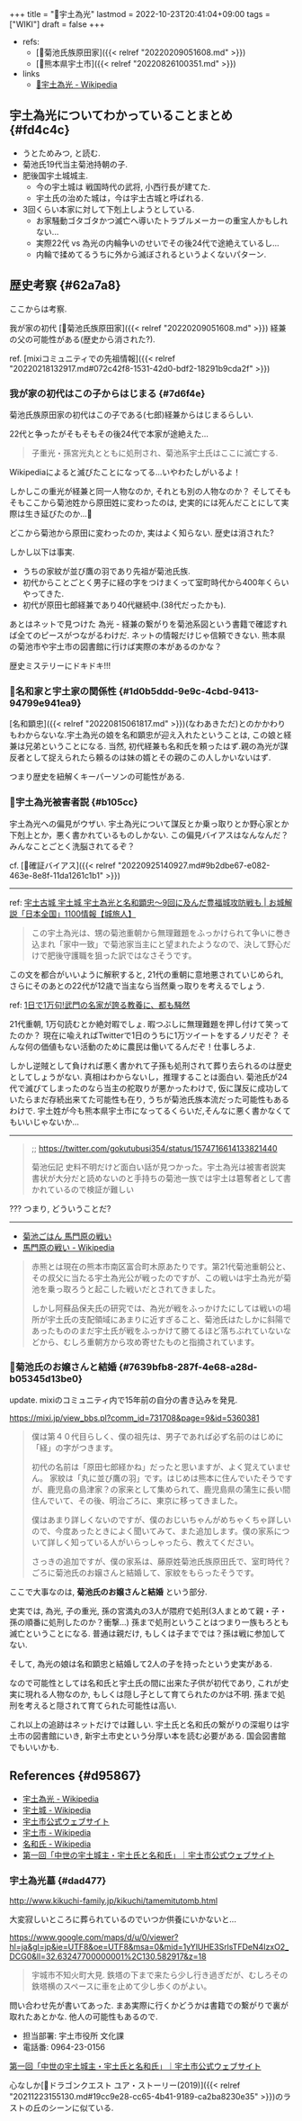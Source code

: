+++
title = "📝宇土為光"
lastmod = 2022-10-23T20:41:04+09:00
tags = ["WIKI"]
draft = false
+++

-   refs:
    -   [📝菊池氏族原田家]({{< relref "20220209051608.md" >}})
    -   [📝熊本県宇土市]({{< relref "20220826100351.md" >}})
-   links
    -   [🔗宇土為光 - Wikipedia](https://ja.wikipedia.org/wiki/%E5%AE%87%E5%9C%9F%E7%82%BA%E5%85%89)


## 宇土為光についてわかっていることまとめ {#fd4c4c}

-   うとためみつ, と読む.
-   菊池氏19代当主菊池持朝の子.
-   肥後国宇土城城主.
    -   今の宇土城は 戦国時代の武将, 小西行長が建てた.
    -   宇土氏の治めた城は，今は宇土古城と呼ばれる.
-   3回くらい本家に対して下剋上しようとしている.
    -   お家騒動ゴタゴタかつ滅亡へ導いたトラブルメーカーの重宝人かもしれない...
    -   実際22代 vs 為光の内輪争いのせいでその後24代で途絶えているし...
    -   内輪で揉めてるうちに外から滅ぼされるというよくないパターン.


## 歴史考察 {#62a7a8}

ここからは考察.

我が家の初代 [📝菊池氏族原田家]({{< relref "20220209051608.md" >}}) 経兼の父の可能性がある(歴史から消された?).

ref. [mixiコミュニティでの先祖情報]({{< relref "20220218132917.md#072c42f8-1531-42d0-bdf2-18291b9cda2f" >}})


### 我が家の初代はこの子からはじまる {#7d6f4e}

菊池氏族原田家の初代はこの子である(七郎)経兼からはじまるらしい.

22代と争ったがそもそもその後24代で本家が途絶えた...

> 子重光・孫宮光丸とともに処刑され、菊池系宇土氏はここに滅亡する.

Wikipediaによると滅びたことになってる...いやわたしがいるよ！

しかしこの重光が経兼と同一人物なのか, それとも別の人物なのか？ そしてそもそもここから菊池姓から原田姓に変わったのは, 史実的には死んだことにして実際は生き延びたのか...🤔

どこから菊池から原田に変わったのか, 実はよく知らない. 歴史は消された?

しかし以下は事実.

-   うちの家紋が並び鷹の羽であり先祖が菊池氏族.
-   初代からことごとく男子に経の字をつけまくって室町時代から400年くらいやってきた.
-   初代が原田七郎経兼であり40代継続中.(38代だったかも).

あとはネットで見つけた 為光 - 経兼の繋がりを菊池系図という書籍で確認すれば全てのピースがつながるわけだ. ネットの情報だけじゃ信頼できない. 熊本県の菊池市や宇土市の図書館に行けば実際の本があるのかな？

歴史ミステリーにドキドキ!!!


### 🤔名和家と宇土家の関係性 {#1d0b5ddd-9e9c-4cbd-9413-94799e941ea9}

[名和顕忠]({{< relref "20220815061817.md" >}})(なわあきただ)とのかかわりもわからないな.宇土為光の娘を名和顕忠が迎え入れたということは, この娘と経兼は兄弟ということになる. 当然, 初代経兼も名和氏を頼ったはず.親の為光が謀反者として捉えられたら頼るのは妹の婿とその親のこの人しかいないはず.

つまり歴史を紐解くキーパーソンの可能性がある.


### 🤔宇土為光被害者説 {#b105cc}

宇土為光への偏見がウザい. 宇土為光について謀反とか乗っ取りとか野心家とか下剋上とか，悪く書かれているものしかない. この偏見バイアスはなんなんだ？みんなことごとく洗脳されてるぞ？

cf. [📝確証バイアス]({{< relref "20220925140927.md#9b2dbe67-e082-463e-8e8f-11da1261c1b1" >}})

---

ref: [宇土古城 宇土城 宇土為光と名和顕忠～9回に及んだ豊福城攻防戦も | お城解説「日本全国」1100情報【城旅人】](https://sirotabi.com/10763/)

> この宇土為光は、甥の菊池重朝から無理難題をふっかけられて争いに巻き込まれ「家中一致」で菊池家当主にと望まれたようなので、決して野心だけで肥後守護職を狙った訳ではなさそうです。

この文を都合がいいように解釈すると, 21代の重朝に意地悪されていじめられ, さらにそのあとの22代が12歳で当主なら当然乗っ取りを考えるでしょう.

ref: [1日で1万句!武門の名家が誇る教養に、都も騒然](https://www.city.kikuchi.lg.jp/ichizoku/q/aview/102/2016.html)

21代重朝, 1万句読むとか絶対暇でしょ. 暇つぶしに無理難題を押し付けて笑ってたのか？ 現在に喩えればTwitterで1日のうちに1万ツイートをするノリだぞ？ そんな何の価値もない活動のために農民は働いてるんだぞ！仕事しろよ.

しかし逆賊として負ければ悪く書かれて子孫も処刑されて葬り去られるのは歴史としてしょうがない. 真相はわからないし，推理することは面白い. 菊池氏が24代で滅びてしまったのなら当主の舵取りが悪かったわけで, 仮に謀反に成功していたらまだ存続出来てた可能性も在り, うちが菊池氏族本流だった可能性もあるわけで. 宇土姓が今も熊本県宇土市になってるくらいだ,そんなに悪く書かなくてもいいじゃないか...

---

> ;; <https://twitter.com/gokutubusi354/status/1574716614133821440>
>
> 菊池伝記 史料不明だけど面白い話が見つかった。宇土為光は被害者説実書状が大分だと読めないのと手持ちの菊池一族では宇土は簒奪者として書かれているので検証が難しい

??? つまり, どういうことだ?

---

-   [菊池ごはん 馬門原の戦い](http://reirou.3rin.net/%E5%8F%A4%E6%88%A6%E5%A0%B4/%E9%A6%AC%E9%96%80%E5%8E%9F%E3%81%AE%E6%88%A6%E3%81%84)
-   [馬門原の戦い - Wikipedia](https://ja.wikipedia.org/wiki/%E9%A6%AC%E9%96%80%E5%8E%9F%E3%81%AE%E6%88%A6%E3%81%84)

> 赤熊とは現在の熊本市南区富合町木原あたりです。第21代菊池重朝公と、その叔父に当たる宇土為光公が戦ったのですが、この戦いは宇土為光が菊池を乗っ取ろうと起こした戦いだとされてきました。
>
> しかし阿蘇品保夫氏の研究では、為光が戦をふっかけたにしては戦いの場所が宇土氏の支配領域にあまりに近すぎること、菊池氏はたしかに斜陽であったもののまだ宇土氏が戦をふっかけて勝てるほど落ちぶれていないなどから、むしろ重朝方から攻め寄せたものと指摘されています。


### 🤔菊池氏のお嬢さんと結婚 {#7639bfb8-287f-4e68-a28d-b05345d13be0}

update. mixiのコミュニティ内で15年前の自分の書き込みを発見.

<https://mixi.jp/view_bbs.pl?comm_id=731708&page=9&id=5360381>

> 僕は第４０代目らしく、僕の祖先は、男子であれば必ず名前のはじめに「経」の字がつきます。
>
> 初代の名前は「原田七郎経かね」だったと思いますが、よく覚えていません。 家紋は「丸に並び鷹の羽」です。はじめは熊本に住んでいたそうですが、鹿児島の島津家？の家来として集められて、鹿児島県の蒲生に長い間住んでいて、その後、明治ごろに、東京に移ってきました。
>
> 僕はあまり詳しくないのですが、僕のおじいちゃんがめちゃくちゃ詳しいので、今度あったときによく聞いてみて、また追加します。僕の家系について詳しく知っている人がいらっしゃったら、教えてください。
>
> さっきの追加ですが、僕の家系は、藤原姓菊池氏族原田氏で、室町時代？ごろに菊池氏のお嬢さんと結婚して、家紋をもらったそうです。

ここで大事なのは, **菊池氏のお嬢さんと結婚** という部分.

史実では, 為光, 子の重光, 孫の宮満丸の3人が隈府で処刑(3人まとめて親・子・孫の順番に処刑したのか？衝撃...) 孫まで処刑ということはつまり一族もろとも滅亡ということになる. 普通は親だけ, もしくは子まででは？孫は戦に参加してない.

そして, 為光の娘は名和顕忠と結婚して2人の子を持ったという史実がある.

なので可能性としては名和氏と宇土氏の間に出来た子供が初代であり, これが史実に現れる人物なのか, もしくは隠し子として育てられたのかは不明. 孫まで処刑を考えると隠されて育てられた可能性は高い.

これ以上の追跡はネットだけでは難しい. 宇土氏と名和氏の繋がりの深堀りは宇土市の図書館にいき, 新宇土市史という分厚い本を読む必要がある. 国会図書館でもいいかも.


## References {#d95867}

-   [宇土為光 - Wikipedia](https://ja.wikipedia.org/wiki/%E5%AE%87%E5%9C%9F%E7%82%BA%E5%85%89)
-   [宇土城 - Wikipedia](https://ja.wikipedia.org/wiki/%E5%AE%87%E5%9C%9F%E5%9F%8E)
-   [宇土市公式ウェブサイト](https://www.city.uto.lg.jp/)
-   [宇土市 - Wikipedia](https://ja.wikipedia.org/wiki/%E5%AE%87%E5%9C%9F%E5%B8%82)
-   [名和氏 - Wikipedia](https://ja.wikipedia.org/wiki/%E5%90%8D%E5%92%8C%E6%B0%8F)
-   [第一回「中世の宇土城主・宇土氏と名和氏」｜宇土市公式ウェブサイト](https://www.city.uto.lg.jp/museum/article/view/33/318.html)


### 宇土為光墓 {#dad477}

<http://www.kikuchi-family.jp/kikuchi/tamemitutomb.html>

大変寂しいところに葬られているのでいつか供養にいかないと...

<https://www.google.com/maps/d/u/0/viewer?hl=ja&gl=jp&ie=UTF8&oe=UTF8&msa=0&mid=1yYlUHE3SrlsTFDeN4IzxO2_DCG0&ll=32.63247700000001%2C130.582917&z=18>

> 宇城市不知火町大見. 鉄塔の下まで来たら少し行き過ぎだが、むしろその鉄塔横のスペースに車を止めて少し歩くのがよい。

問い合わせ先が書いてあった. まあ実際に行くかどうかは書籍での繋がりで裏が取れたあとかな. 他人の可能性もあるので.

-   担当部署: 宇土市役所 文化課
-   電話番: 0964-23-0156

[第一回「中世の宇土城主・宇土氏と名和氏」｜宇土市公式ウェブサイト](https://www.city.uto.lg.jp/museum/article/view/33/318.html)

心なしか[🎥ドラゴンクエスト ユア・ストーリー(2019)]({{< relref "20211223155130.md#19cc9e28-cc65-4b41-9189-ca2ba8230e35" >}})のラストの丘のシーンに似ている.
